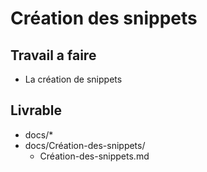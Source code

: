# Création des snippets

## Travail a faire

- La création de snippets
  
## Livrable

- docs/*
- docs/Création-des-snippets/
  - Création-des-snippets.md